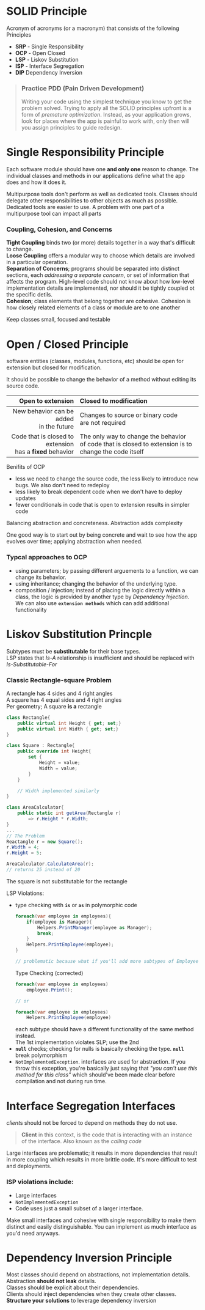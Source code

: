 # SOLID Principle

Acronym of acronyms (or a macronym) that consists of the following Principles
- **SRP** - Single Responsibility 
- **OCP** - Open Closed 
- **LSP** - Liskov Substitution
- **ISP** - Interface Segregation
- **DIP** Dependency Inversion

> ### Practice PDD (Pain Driven Development)
> Writing your code using the simplest technique you know to get the problem solved. Trying to apply all the SOLID principles upfront is a form of *premature optimization*. Instead, as your application grows, look for places where the app is painful to work with, only then will you assign principles to guide redesign.


# Single Responsibility Principle
Each software module should have one **and only one** reason to change. The individual classes and methods in our applications define what the app does and how it does it.

Multipurpose tools don't perform as well as dedicated tools. Classes should delegate other responsibilities to other objects as much as possible. Dedicated tools are easier to use. A problem with one part of a multipurpose tool can impact all parts

### Coupling, Cohesion, and Concerns
**Tight Coupling** binds two (or more) details together in a way that's difficult to change.<br>
**Loose Coupling** offers a modular way to choose which details are involved in a particular operation.<br>
**Separation of Concerns**; programs should be separated into distinct sections, each *addressing a separate concern*, or set of information that affects the program. High-level code should not know about how low-level implementation details are implemented, nor should it be tightly coupled ot the specific detils.<br>
**Cohesion**; class elements that belong together are cohesive. Cohesion is how closely related elements of a class or module are to one another

Keep classes small, focused and testable

# Open / Closed Principle
software entities (classes, modules, functions, etc) should be open for extension but closed for modification.

It should be possible to change the behavior of a method without editing its source code.

|Open to **extension**|Closed to **modification**|
|-:|:-|
|New behavior can be added<br>in the future|Changes to source or binary code<br> are not required|
|Code that is closed to extension<br>has a **fixed** behavior|The only way to change the behavior<br>of code that is closed to extension is to change the code itself|

Benifits of OCP
- less we need to change the source code, the less likely to introduce new bugs. We also don't need to redeploy
- less likely to break dependent code when we don't have to deploy updates
- fewer conditionals in code that is open to extension results in simpler code

Balancing abstraction and concreteness. Abstraction adds complexity

One good way is to start out by being concrete and wait to see how the app evolves over time; applying abstraction when needed.

### Typcal approaches to OCP
- using parameters; by passing different arguements to a function, we can change its behavior.
- using inheritance; changing the behavior of the underlying type.
- composition / injection; instead of placing the logic directly within a class, the logic is provided by another type by *Dependency Injection*. We can also use **`extension methods`** which can add additional functionality 

# Liskov Substitution Princple
Subtypes must be **substitutable** for their base types. <br> LSP states that *Is-A* relationship is insufficient and should be replaced with *Is-Substitutable-For*

### Classic Rectangle-square Problem
A rectangle has 4 sides and 4 right angles<br>
A square has 4 equal sides and 4 right angles<br>
Per geometry; A square **is a** rectangle

```C#
class Rectangle{
    public virtual int Height { get; set;}
    public virtual int Width { get; set;}
}

class Square : Rectangle{
    public override int Height{
        set {
            Height = value;
            Width = value;
        }
    }

    // Width implemented similarly
}

class AreaCalculator{
    public static int getArea(Rectangle r)
        => r.Height * r.Width;
}
...
// The Problem
Reactangle r = new Square();
r.Width = 4;
r.Height = 5;

AreaCalculator.CalculateArea(r); 
// returns 25 instead of 20
```
The square is not substitutable for the rectangle

LSP Violations:
- type checking with **`is`** or **`as`** in polymorphic code
    ```C#
    foreach(var employee in employees){
        if(employee is Manager){
            Helpers.PrintManager(employee as Manager);
            break;
        }
        Helpers.PrintEmployee(employee);
    }

    // problematic because what if you'll add more subtypes of Employee
    ```
    Type Checking (corrected)
    ```C#
    foreach(var employee in employees)
        employee.Print();

    // or

    foreach(var employee in employees)
        Helpers.PrintEmployee(employee)
    ```
    each subtype should have a different functionality of the same method instead.<br>The 1st implementation violates SLP; use the 2nd
- **`null`** checks; checking for nulls is basically checking the type. **`null`** break polymorphism
- `NotImplementedException`. interfaces are used for abstraction. If you throw this exception, you're basically just saying that *"you can't use this method for this class"* which should've been made clear before compilation and not during run time.

# Interface Segregation Interfaces
*client*s should not be forced to depend on methods they do not use.
> **Client** in this context, is the code that is interacting with an instance of the interface. Also known as the *calling code*

Large interfaces are problematic; it results in more dependencies that result in more coupling which results in more brittle code. It's more difficult to test and deployments.

### ISP violations include:
- Large interfaces
- `NotImplementedException`
- Code uses just a small subset of a larger interface.

Make small interfaces and cohesive with single responsibility to make them distinct and easily distinguishable. You can implement as much interface as you'd need anyways.

# Dependency Inversion Principle
Most classes should depend on abstractions, not implementation details.<br>
Abstraction **should not leak** details. <br>
Classes should be explicit about their dependencies.<br>
Clients should inject dependencies when they create other classes.<br>
**Structure your solutions** to leverage dependency inversion
